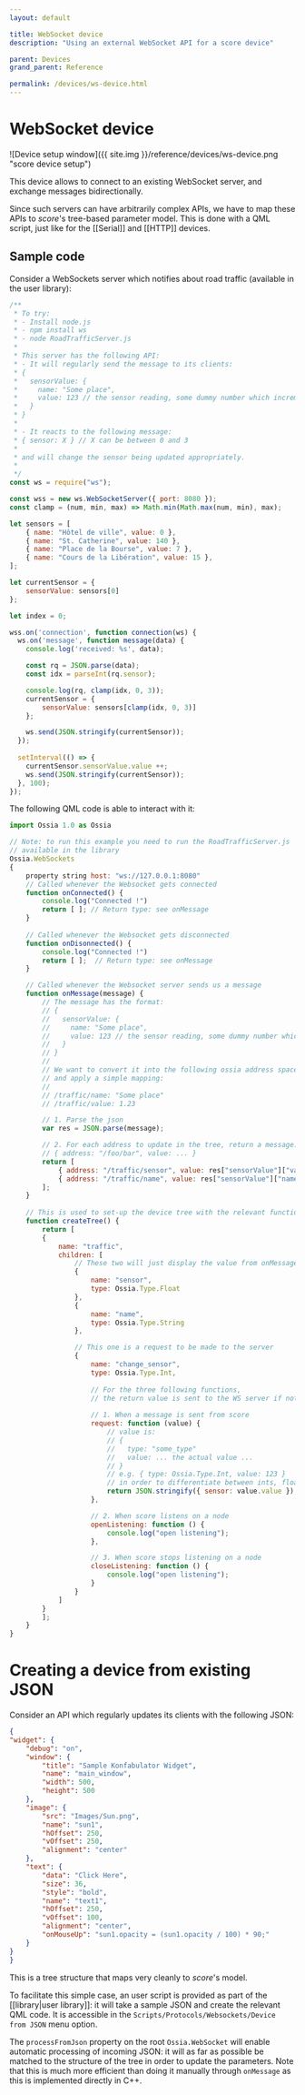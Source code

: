 ```yaml
---
layout: default

title: WebSocket device
description: "Using an external WebSocket API for a score device"

parent: Devices
grand_parent: Reference

permalink: /devices/ws-device.html
---
```


# WebSocket device

![Device setup window]({{ site.img }}/reference/devices/ws-device.png "score device setup")

This device allows to connect to an existing WebSocket server, and exchange messages bidirectionally.

Since such servers can have arbitrarily complex APIs, we have to map these APIs to *score*'s tree-based parameter model. This is done with a QML script, just like for the [[Serial]] and [[HTTP]] devices.

## Sample code

Consider a WebSockets server which notifies about road traffic (available in the user library):

```js
/**
 * To try: 
 * - Install node.js
 * - npm install ws
 * - node RoadTrafficServer.js
 * 
 * This server has the following API:
 * - It will regularly send the message to its clients:
 * {
 *   sensorValue: {
 *     name: "Some place",
 *     value: 123 // the sensor reading, some dummy number which increments
 *   }
 * }
 * 
 * - It reacts to the following message:
 * { sensor: X } // X can be between 0 and 3
 * 
 * and will change the sensor being updated appropriately.
 * 
 */
const ws = require("ws");

const wss = new ws.WebSocketServer({ port: 8080 });
const clamp = (num, min, max) => Math.min(Math.max(num, min), max);

let sensors = [
    { name: "Hôtel de ville", value: 0 },
    { name: "St. Catherine", value: 140 },
    { name: "Place de la Bourse", value: 7 },
    { name: "Cours de la Libération", value: 15 },
];

let currentSensor = {
    sensorValue: sensors[0]
};

let index = 0;

wss.on('connection', function connection(ws) {
  ws.on('message', function message(data) {
    console.log('received: %s', data);

    const rq = JSON.parse(data);
    const idx = parseInt(rq.sensor);

    console.log(rq, clamp(idx, 0, 3));
    currentSensor = {
        sensorValue: sensors[clamp(idx, 0, 3)]
    };

    ws.send(JSON.stringify(currentSensor));
  });
  
  setInterval(() => {
    currentSensor.sensorValue.value ++;
    ws.send(JSON.stringify(currentSensor));
  }, 100);
});
```

The following QML code is able to interact with it:

```js
import Ossia 1.0 as Ossia

// Note: to run this example you need to run the RoadTrafficServer.js 
// available in the library
Ossia.WebSockets
{
    property string host: "ws://127.0.0.1:8080"
    // Called whenever the Websocket gets connected
    function onConnected() {
        console.log("Connected !")
        return [ ]; // Return type: see onMessage
    }
    
    // Called whenever the Websocket gets disconnected
    function onDisonnected() {
        console.log("Connected !")
        return [ ];  // Return type: see onMessage
    }

    // Called whenever the Websocket server sends us a message
    function onMessage(message) {
        // The message has the format: 
        // {
        //   sensorValue: {
        //     name: "Some place",
        //     value: 123 // the sensor reading, some dummy number which increments
        //   }
        // }
        // 
        // We want to convert it into the following ossia address space 
        // and apply a simple mapping: 
        //
        // /traffic/name: "Some place"
        // /traffic/value: 1.23

        // 1. Parse the json
        var res = JSON.parse(message);

        // 2. For each address to update in the tree, return a message:
        // { address: "/foo/bar", value: ... }
        return [ 
            { address: "/traffic/sensor", value: res["sensorValue"]["value"] / 100. },
            { address: "/traffic/name", value: res["sensorValue"]["name"] }
        ];
    }
    
    // This is used to set-up the device tree with the relevant functions
    function createTree() {
        return [ 
        {
            name: "traffic",
            children: [
                // These two will just display the value from onMessage
                {
                    name: "sensor",
                    type: Ossia.Type.Float
                },
                {
                    name: "name",
                    type: Ossia.Type.String
                },

                // This one is a request to be made to the server
                {
                    name: "change_sensor",
                    type: Ossia.Type.Int, 
                    
                    // For the three following functions, 
                    // the return value is sent to the WS server if not undefined: 
                    
                    // 1. When a message is sent from score
                    request: function (value) {
                        // value is:
                        // { 
                        //   type: "some_type"
                        //   value: ... the actual value ... 
                        // }
                        // e.g. { type: Ossia.Type.Int, value: 123 }
                        // in order to differentiate between ints, floats, etc
                        return JSON.stringify({ sensor: value.value });
                    },

                    // 2. When score listens on a node
                    openListening: function () {
                        console.log("open listening");
                    },

                    // 3. When score stops listening on a node
                    closeListening: function () {
                        console.log("open listening");
                    }
                }
            ]
        }
        ];
    }
}
```

# Creating a device from existing JSON

Consider an API which regularly updates its clients with the following JSON:

```json
{
"widget": {
    "debug": "on",
    "window": {
        "title": "Sample Konfabulator Widget",
        "name": "main_window",
        "width": 500,
        "height": 500
    },
    "image": { 
        "src": "Images/Sun.png",
        "name": "sun1",
        "hOffset": 250,
        "vOffset": 250,
        "alignment": "center"
    },
    "text": {
        "data": "Click Here",
        "size": 36,
        "style": "bold",
        "name": "text1",
        "hOffset": 250,
        "vOffset": 100,
        "alignment": "center",
        "onMouseUp": "sun1.opacity = (sun1.opacity / 100) * 90;"
    }
}
}
```

This is a tree structure that maps very cleanly to *score*'s model.

To facilitate this simple case, an user script is provided as part of the [[library|user library]]: it will take a sample JSON and create the relevant QML code.
It is accessible in the `Scripts/Protocols/Websockets/Device from JSON` menu option.

The `processFromJson` property on the root `Ossia.WebSocket` will enable automatic processing of incoming JSON: it will as far as possible be matched 
to the structure of the tree in order to update the parameters. Note that this is much more efficient than doing it manually through `onMessage` as this is implemented directly in C++.